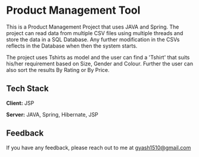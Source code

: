 
# Product Management Tool

This is a Product Management Project that uses JAVA and Spring. The project can read data from multiple CSV files using multiple threads and store the data in a SQL Database. Any further modification in the CSVs reflects in the Database when then the system starts.

The project uses Tshirts as model and the user can find a 'Tshirt' that suits his/her requirement based on Size, Gender and Colour. Further the user can also sort the results By Rating or By Price.


## Tech Stack

**Client:** JSP

**Server:**  JAVA, Spring, Hibernate, JSP


## Feedback

If you have any feedback, please reach out to me at gyash1510@gmail.com

